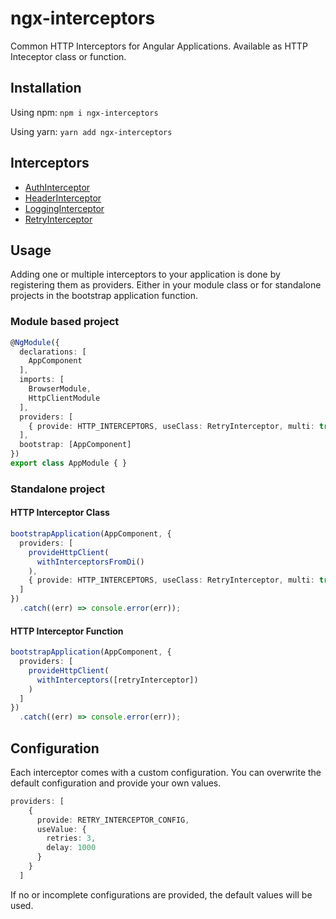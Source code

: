 # ngx-interceptors
Common HTTP Interceptors for Angular Applications. Available as HTTP Inteceptor class or function.

## Installation
Using npm: 
`npm i ngx-interceptors`

Using yarn: 
`yarn add ngx-interceptors`

## Interceptors
- [AuthInterceptor](https://github.com/SebaRenner/ngx-interceptors/blob/main/ngx-interceptors/projects/ngx-interceptors/src/lib/auth/)
- [HeaderInterceptor](https://github.com/SebaRenner/ngx-interceptors/blob/main/ngx-interceptors/projects/ngx-interceptors/src/lib/header/)
- [LoggingInterceptor](https://github.com/SebaRenner/ngx-interceptors/blob/main/ngx-interceptors/projects/ngx-interceptors/src/lib/logging/)
- [RetryInterceptor](https://github.com/SebaRenner/ngx-interceptors/blob/main/ngx-interceptors/projects/ngx-interceptors/src/lib/retry/)

## Usage
Adding one or multiple interceptors to your application is done by registering them as providers. Either in your module class or for standalone projects in the bootstrap application function.

### Module based project
```ts
@NgModule({
  declarations: [
    AppComponent
  ],
  imports: [
    BrowserModule,
    HttpClientModule
  ],
  providers: [
    { provide: HTTP_INTERCEPTORS, useClass: RetryInterceptor, multi: true }
  ],
  bootstrap: [AppComponent]
})
export class AppModule { }
```

### Standalone project
#### HTTP Interceptor Class
```ts
bootstrapApplication(AppComponent, {
  providers: [
    provideHttpClient(
      withInterceptorsFromDi()
    ),
    { provide: HTTP_INTERCEPTORS, useClass: RetryInterceptor, multi: true }
  ]
})
  .catch((err) => console.error(err));
```

#### HTTP Interceptor Function
```ts
bootstrapApplication(AppComponent, {
  providers: [
    provideHttpClient(
      withInterceptors([retryInterceptor])
    )
  ]
})
  .catch((err) => console.error(err));
```

## Configuration
Each interceptor comes with a custom configuration. You can overwrite the default configuration and provide your own values.

```ts
providers: [
    {
      provide: RETRY_INTERCEPTOR_CONFIG,
      useValue: {
        retries: 3,
        delay: 1000
      }
    }
  ]
```

If no or incomplete configurations are provided, the default values will be used.